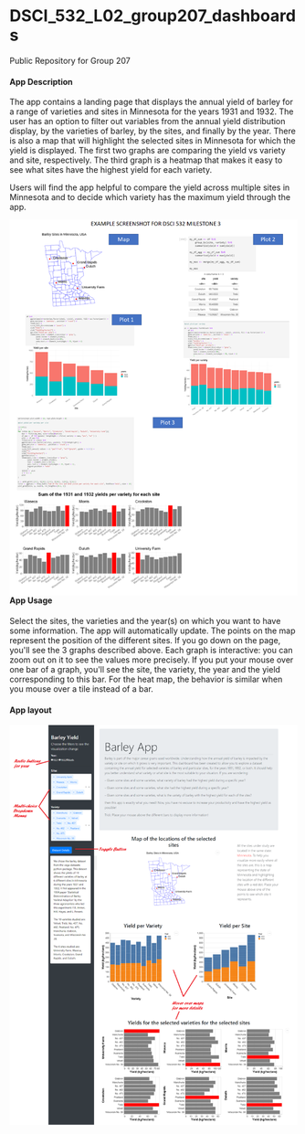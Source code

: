 # DSCI_532_L02_group207_dashboards
Public Repository for Group 207

#### App Description 

The app contains a landing page that displays the annual yield of barley for a range of varieties and sites in Minnesota for the years 1931 and 1932.  The user has an option to filter out variables from the annual yield distribution display, by the varieties of barley, by the sites, and finally by the year. There is also a map that will highlight the selected sites in Minnesota for which the yield is displayed. The first two graphs are comparing the yield vs variety and site, respectively. The third graph is a heatmap that makes it easy to see what sites have the highest yield for each variety. <Br>

Users will find the app helpful to compare the yield across multiple sites in Minnesota and to decide which variety has the maximum yield through the app. 
 
<img src="./img/collated-screenshot.png" alt="App Sketch" style="float: left; margin-right: 10px;" />

 #### App Usage

Select the sites, the varieties and the year(s) on which you want to have some information. The app will automatically update.
The points on the map represent the position of the different sites. If you go down on the page, you'll see the 3 graphs described above. Each graph is interactive: you can zoom out on it to see the values more precisely. If you put your mouse over one bar of a graph, you'll see the site, the variety, the year and the yield corresponding to this bar. For the heat map, the behavior is similar when you mouse over a tile instead of a bar. 

#### App layout  

<img src="./img/App_layout.png" alt="App Layout" style="float: left; margin-right: 10px;" />



